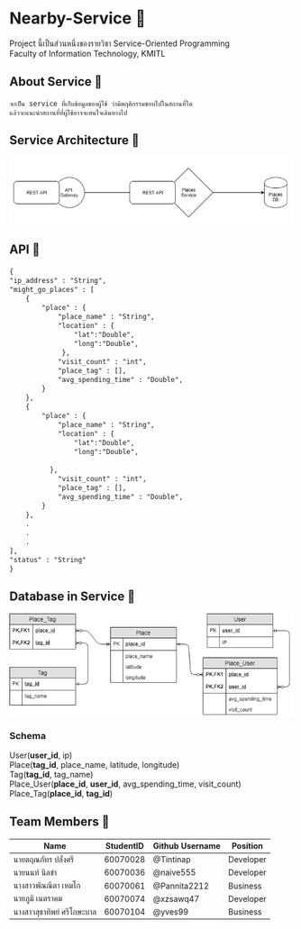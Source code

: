 # Nearby-Service :round_pushpin:
Project นี้เป็นส่วนหนึ่งของรายวิชา Service-Oriented Programming<br />
Faculty of Information Technology, KMITL

## About Service :page_facing_up:
    จะเป็น service ที่เก็บข้อมูลของผู้ใช้ ว่ามีพฤติกรรมชอบไปในสถานที่ใด
    แล้วจะแนะนำสถานที่ที่ผู้ใช้อาจจะสนใจเดินทางไป
  
## Service Architecture :hammer:
   ![architecture2](img_readme/architecture2.jpg)
   
## API :pencil:
    {
    "ip_address" : "String",
    "might_go_places" : [
        {
            "place" : {
                "place_name" : "String",
                "location" : {
                    "lat":"Double",
                    "long":"Double",
                 },
                "visit_count" : "int",
                "place_tag" : [],
                "avg_spending_time" : "Double",
            }
        },
        {
            "place" : {
                "place_name" : "String",
                "location" : {
                    "lat":"Double",
                    "long":"Double",
              
              },
                "visit_count" : "int",
                "place_tag" : [],
                "avg_spending_time" : "Double",
            }
        },
        .
        .
        .
    ],
    "status" : "String"
    }
## Database in Service :file_folder:
   ![db2](img_readme/db2.png)
### Schema
   User(**user_id**, ip)<br>
   Place(**tag_id**, place_name, latitude, longitude)<br>
   Tag(**tag_id**, tag_name)<br>
   Place_User(**place_id**, **user_id**, avg_spending_time, visit_count)<br>
   Place_Tag(**place_id**, **tag_id**)
    
## Team Members :busts_in_silhouette:

Name | StudentID | Github Username | Position
------------ | ------------- | ------------- | -------------
นายตฤณภัทร ปลั่งศรี | 60070028 | @Tintinap | Developer
นายนนท์ นิลขำ | 60070036 | @naive555 | Developer
นางสาวพัณณิตา เหมโก | 60070061 | @Pannita2212 | Business
นายภูมิ เนตราคม | 60070074 | @xzsawq47 | Developer
นางสาวสุธาทิพย์ ศรีโกษะบาล | 60070104 | @yves99 | Business
